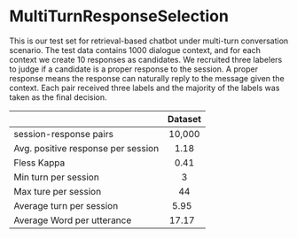 # MultiTurnResponseSelection

This is our test set for retrieval-based chatbot under multi-turn conversation scenario. The test data contains 1000 dialogue context, and for each context we create 10 responses as candidates. We recruited three labelers to judge 
	if a candidate is a proper response to the session. A proper response means the response can naturally reply to the message given the context. Each pair received three labels and the majority of the labels was taken as the final decision.

|      | Dataset         | 
| ------------- |:-------------:|
| session-response pairs   | 10,000 |
| Avg. positive response per session     |  1.18    | 
| Fless Kappa | 0.41      | 
| Min turn per session | 3      | 
| Max ture per session | 44    | 
| Average turn per session | 5.95    | 
| Average Word per utterance | 17.17    | 
